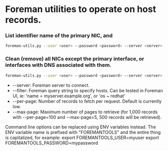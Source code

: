 # Foreman utilities to operate on host records.

### List identifier name of the primary NIC, and 
```bash
foreman-utils.py --user <user> --password <password> --server <server> show_nics --filter 'domain = <domain>' --per-page 200
```

### Clean (remove) all NICs except the primary interface, or interfaces with DNS associated with them.
```bash
foreman-utils.py --user <user> --password <password> --server <server> clean_nics --filter 'domain = <domain>' --per-page 200
```

* --server: Foreman server to connect.
* --filter: Foreman query string to specify hosts.  Can be tested in Foreman UI, ie: 'name = myserver.example.org', or 'os ~ redhat'
* --per-page: Number of records to fetch per request.  Default is currently low.
* --max-page: Maximum number of pages to retrieve (for 1,000 records with --per-page=100 and --max-page=5, 500 records will be retrieved).


Command line options can be replaced using ENV variables instead.  The ENV variable name is prefixed with "FOREMANTOOLS" and the entire thing is capitalized, for example:
export FOREMANTOOLS_USER=myuser
export FOREMANTOOLS_PASSWORD=mypassword

